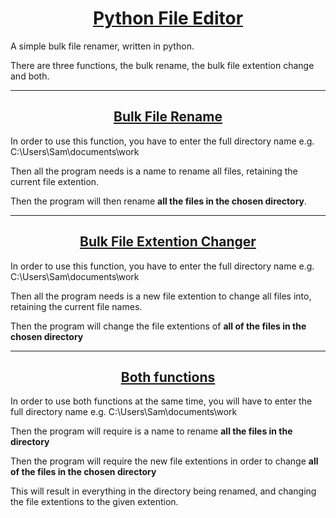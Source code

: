 <div align="center"><u>

# Python File Editor
</u></div>
 A simple bulk file renamer, written in python. 

There are three functions, the bulk rename, the bulk file extention change and both.
<hr>
<div align="center"><u>

## Bulk File Rename

</u></div>
In order to use this function, you have to enter the full directory name e.g. C:\Users\Sam\documents\work

Then all the program needs is a name to rename all files, retaining the current file extention. 

Then the program will then rename <b>all the files in the chosen directory</b>.

<hr>

<div align="center"><u>

## Bulk File Extention Changer

</u></div>
In order to use this function, you have to enter the full directory name e.g. C:\Users\Sam\documents\work

Then all the program needs is a new file extention to change all files into, retaining the current file names. 

Then the program will change the file extentions of <b>all of the files in the chosen directory</b>
<hr>

<div align="center"><u>

## Both functions

</u></div>

In order to use both functions at the same time, you will have to enter the full directory name e.g. C:\Users\Sam\documents\work

Then the program will require is a name to rename <b>all the files in the directory</b>

Then the program will require the new file extentions in order to change <b>all of the files in the chosen directory</b>

This will result in everything in the directory being renamed, and changing the file extentions to the given extention.